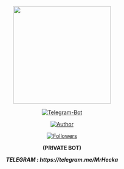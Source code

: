 <p align="center">
<img src="https://avatars0.githubusercontent.com/u/71875420?s=400&u=5c417305130d96788de7e5add2627c32c236cfd9&v=4" width="256" height="256"/>
</p>

<p align="center">
<a href="#"><img title="Telegram-Bot" src="https://img.shields.io/badge/Telegram%20Bot-blue?colorA=%23ff0000&colorB=00BFFF&style=for-the-badge"></a>
</p>

<p align="center">
<a href="https://github.com/MrHecka"><img title="Author" src="https://img.shields.io/badge/Author-MrHecka-darkblue.svg?style=for-the-badge&logo=github"></a>
</p>

<p align="center">
<a href="https://github.com/mhankbarbar/followers"><img title="Followers" src="https://img.shields.io/github/Pengikut/MrHecka?color=lightblue&style=flat-square"></a>

<p align="center">
<b>(PRIVATE BOT)</b>


<p align="center">
<b align="center"><i>TELEGRAM : https://telegram.me/MrHecka</i></b>

</p>
